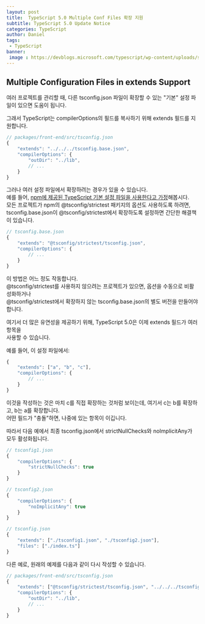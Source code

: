 ```yaml
---
layout: post
title:  TypeScript 5.0 Multiple Conf Files 확장 지원
subtitle: TypeScript 5.0 Update Notice
categories: TypeScript
author: Daniel
tags: 
 - TypeScript
banner:
 image : https://devblogs.microsoft.com/typescript/wp-content/uploads/sites/11/2023/03/5-0-feature-image-square-bounds-1.png
---
```



## Multiple Configuration Files in extends Support

여러 프로젝트를 관리할 때, 다른 tsconfig.json 파일이 확장할 수 있는 "기본" 설정 파일이 있으면 
도움이 됩니다. 

그래서 TypeScript는 compilerOptions의 필드를 복사하기 위해 extends 필드를 지원합니다.

```typescript
// packages/front-end/src/tsconfig.json
{
    "extends": "../../../tsconfig.base.json",
    "compilerOptions": {
        "outDir": "../lib",
        // ...
    }
}
```

그러나 여러 설정 파일에서 확장하려는 경우가 있을 수 있습니다.  
예를 들어, [npm에 제공된 TypeScript 기본 설정 파일을 사용한다고 가정](https://github.com/tsconfig/bases)해봅시다.  
모든 프로젝트가 npm의 @tsconfig/strictest 패키지의 옵션도 사용하도록 하려면,  
tsconfig.base.json이 @tsconfig/strictest에서 확장하도록 설정하면 간단한 해결책이 있습니다.

```typescript
// tsconfig.base.json
{
    "extends": "@tsconfig/strictest/tsconfig.json",
    "compilerOptions": {
        // ...
    }
}
```

이 방법은 어느 정도 작동합니다.  
@tsconfig/strictest를 사용하지 않으려는 프로젝트가 있으면, 옵션을 수동으로 비활성화하거나  
@tsconfig/strictest에서 확장하지 않는 tsconfig.base.json의 별도 버전을 만들어야 합니다.

여기서 더 많은 유연성을 제공하기 위해, TypeScript 5.0은 이제 extends 필드가 여러 항목을   
사용할 수 있습니다. 

예를 들어, 이 설정 파일에서:
```typescript
{
    "extends": ["a", "b", "c"],
    "compilerOptions": {
        // ...
    }
}
```
이것을 작성하는 것은 마치 c를 직접 확장하는 것처럼 보이는데, 여기서 c는 b를 확장하고, b는 a를 확장합니다.    
어떤 필드가 "충돌"하면, 나중에 있는 항목이 이깁니다.

따라서 다음 예에서 최종 tsconfig.json에서 strictNullChecks와 noImplicitAny가 모두 활성화됩니다.

```typescript
// tsconfig1.json
{
    "compilerOptions": {
        "strictNullChecks": true
    }
}

// tsconfig2.json
{
    "compilerOptions": {
        "noImplicitAny": true
    }
}

// tsconfig.json
{
    "extends": ["./tsconfig1.json", "./tsconfig2.json"],
    "files": ["./index.ts"]
}
```

다른 예로, 원래의 예제를 다음과 같이 다시 작성할 수 있습니다.

```typescript
// packages/front-end/src/tsconfig.json
{
    "extends": ["@tsconfig/strictest/tsconfig.json", "../../../tsconfig.base.json"],
    "compilerOptions": {
        "outDir": "../lib",
        // ...
    }
}
```

